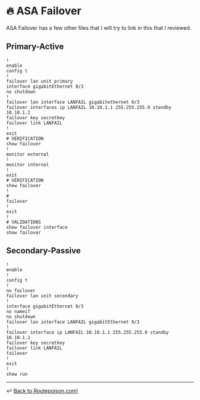 # 🔥 ASA Failover

ASA Failover has a few other files that I will try to link in this that I reviewed.

## Primary-Active

```PRIMARY
!
enable
config t
!
failover lan unit primary
interface gigabitEthernet 0/3
no shutdown
!
failover lan interface LANFAIL gigabitethernet 0/3
failover interfaces ip LANFAIL 10.10.1.1 255.255.255.0 standby 10.10.1.2
failover key secretkey
failover link LANFAIL
!
exit
# VERIFICATION
show failover
!
monitor external
!
monitor internal
!
exit
# VERIFICATION
show failover
!
#
failover
!
exit
!
# VALIDATIONS
show failover interface
show failover
```

## Secondary-Passive

```SECONDARY
!
enable
!
config t
!
no failover
failover lan unit secondary
!
interface gigabitEthernet 0/3
no nameif
no shutdown
failover lan interface LANFAIL gigabitEthernet 0/3
!
failover interface ip LANFAIL 10.10.1.1 255.255.255.0 standby 10.10.1.2
failover key secretkey
failover link LANFAIL
failover
!
exit
!
show run
```

---

↩️ [Back to Routepoison.com!](../../index.md)
